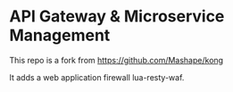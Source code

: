 # API Gateway & Microservice Management

This repo is a fork from https://github.com/Mashape/kong

It adds a web application firewall lua-resty-waf.
